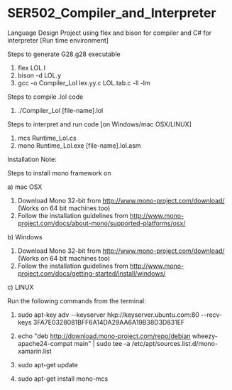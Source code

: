 # SER502_Compiler_and_Interpreter
Language Design Project using flex and bison for compiler and C# for interpreter [Run time environment]

Steps to generate G28.g28 executable

1. flex LOL.l
2. bison -d LOL.y
3. gcc -o Compiler_Lol lex.yy.c LOL.tab.c -ll -lm

Steps to compile .lol code

1. ./Compiler_Lol [file-name].lol

Steps to interpret and run code [on Windows/mac OSX/LINUX]

1. mcs Runtime_Lol.cs
2. mono Runtime_Lol.exe [file-name].lol.asm

Installation Note:

Steps to install mono framework on

a) mac OSX

1. Download Mono 32-bit from http://www.mono-project.com/download/  (Works on 64 bit machines too)
2. Follow the installation guidelines from http://www.mono-project.com/docs/about-mono/supported-platforms/osx/

b) Windows

1. Download Mono 32-bit from http://www.mono-project.com/download/  (Works on 64 bit machines too)
2. Follow the installation guidelines from http://www.mono-project.com/docs/getting-started/install/windows/

c) LINUX

Run the following commands from the terminal:

1) sudo apt-key adv --keyserver hkp://keyserver.ubuntu.com:80 --recv-keys 3FA7E0328081BFF6A14DA29AA6A19B38D3D831EF

2) echo "deb http://download.mono-project.com/repo/debian wheezy-apache24-compat main" | sudo tee -a /etc/apt/sources.list.d/mono-xamarin.list

3) sudo apt-get update

4) sudo apt-get install mono-mcs
